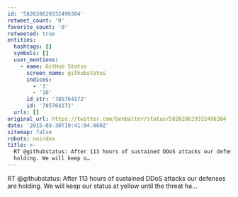 ```yaml
---
id: '582628629332496384'
retweet_count: '0'
favorite_count: '0'
retweeted: true
entities:
  hashtags: []
  symbols: []
  user_mentions:
    - name: GitHub Status
      screen_name: githubstatus
      indices:
        - '3'
        - '16'
      id_str: '785764172'
      id: '785764172'
  urls: []
original_url: https://twitter.com/benbalter/status/582628629332496384
date: '2015-03-30T19:41:04.000Z'
sitemap: false
robots: noindex
title: >-
  RT @githubstatus: After 113 hours of sustained DDoS attacks our defenses are
  holding. We will keep o…
---
```


RT @githubstatus: After 113 hours of sustained DDoS attacks our defenses are holding. We will keep our status at yellow until the threat ha…